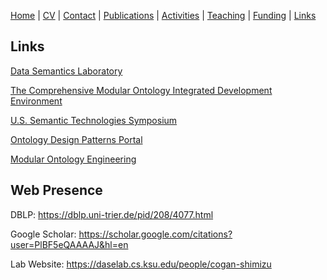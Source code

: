 [Home](index.md) | [CV](CV.md) | [Contact](contact.md) | [Publications](publications.md) | [Activities](activities.md) | [Teaching](teaching.md) | [Funding](funding.md) | [Links](links.md)

## Links
[Data Semantics Laboratory](http://daselab.org/)

[The Comprehensive Modular Ontology Integrated Development Environment](https://comodide.com/)

[U.S. Semantic Technologies Symposium](https://us2ts.org/)

[Ontology Design Patterns Portal](http://ontologydesignpatterns.org/)

[Modular Ontology Engineering](https://daselab.cs.ksu.edu/content/modular-ontology-engineering-portal)

## Web Presence
DBLP: <https://dblp.uni-trier.de/pid/208/4077.html>

Google Scholar: <https://scholar.google.com/citations?user=PlBF5eQAAAAJ&hl=en>

Lab Website: <https://daselab.cs.ksu.edu/people/cogan-shimizu>